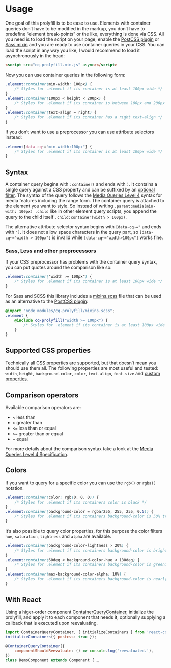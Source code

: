 # Usage

One goal of this prolyfill is to be ease to use. Elements with container queries don’t have to be modified in the markup, you don’t have to predefine “element break-points” or the like, everything is done via CSS. All you need is to load the script on your page, enable the [PostCSS plugin](postcss.md) or [Sass mixin](#sass-less-and-other-preprocessors) and you are ready to use container queries in your CSS. You can load the script in any way you like, I would recommend to load it asynchronously in the head:

```html
<script src="cq-prolyfill.min.js" async></script>
```

Now you can use container queries in the following form:

```css
.element:container(min-width: 100px) {
	/* Styles for .element if its container is at least 100px wide */
}
.element:container(100px < height < 200px) {
	/* Styles for .element if its container is between 100px and 200px high */
}
.element:container(text-align = right) {
	/* Styles for .element if its container has a right text-align */
}
```

If you don’t want to use a preprocessor you can use attribute selectors instead:

```css
.element[data-cq~="min-width:100px"] {
	/* Styles for .element if its container is at least 100px wide */
}
```

## Syntax

A container query begins with `:container(` and ends with `)`. It contains a single query against a CSS property and can be suffixed by an [optional filter](#colors). The syntax of the query follows the [Media Queries Level 4](https://www.w3.org/TR/2017/WD-mediaqueries-4-20170519/#mq-features) syntax for media features including the range form. The container query is attached to the element you want to style. So instead of writing `.parent:media(min-with: 100px) .child` like in other element query scripts, you append the query to the child itself `.child:container(width > 100px)`.

The alternative attribute selector syntax begins with `[data-cq~="` and ends with `"]`. It does not allow space characters in the query part, so `[data-cq~="width > 100px"]` is invalid while `[data-cq~="width>100px"]` works fine.

### Sass, Less and other preprocessors

If your CSS preprocessor has problems with the container query syntax, you can put quotes around the comparison like so:

```css
.element:container("width >= 100px") {
	/* Styles for .element if its container is at least 100px wide */
}
```

For Sass and SCSS this library includes a [mixins.scss](../mixins.scss) file that can be used as an alternative to the [PostCSS plugin](postcss.md):

```scss
@import "node_modules/cq-prolyfill/mixins.scss";
.element {
	@include cq-prolyfill("width >= 100px") {
		/* Styles for .element if its container is at least 100px wide */
	}
}
```

## Supported CSS properties

Technically all CSS properties are supported, but that doesn’t mean you should use them all. The following properties are most useful and tested: `width`, `height`, `background-color`, `color`, `text-align`, `font-size` and [custom properties](https://developer.mozilla.org/en-US/docs/Web/CSS/Using_CSS_variables).

## Comparison operators

Available comparison operators are:

* `<` less than
* `>` greater than
* `<=` less than or equal
* `>=` greater than or equal
* `=` equal

For more details about the comparison syntax take a look at the [Media Queries Level 4 Specification](https://www.w3.org/TR/2017/WD-mediaqueries-4-20170519/#mq-features).

## Colors

If you want to query for a specific color you can use the `rgb()` or `rgba()` notation.

```css
.element:container(color: rgb(0, 0, 0)) {
	/* Styles for .element if its containers color is black */
}
.element:container(background-color = rgba(255, 255, 255, 0.5)) {
	/* Styles for .element if its containers background-color is 50% transparent white */
}
```

It’s also possible to query color properties, for this purpose the color filters `hue`, `saturation`, `lightness` and `alpha` are available.

```css
.element:container(background-color-lightness > 20%) {
	/* Styles for .element if its containers background-color is brighter than 20% */
}
.element:container(60deg < background-color-hue < 180deg) {
	/* Styles for .element if its containers background-color is greenish */
}
.element:container(max-background-color-alpha: 10%) {
	/* Styles for .element if its containers background-color is nearly transparent */
}
```

## With React

Using a higer-order component [ContainerQueryContainer](https://github.com/VinSpee/react-container-query-container), initialize the prolyfill, and apply it to each component that needs it, optionally supplying a callback that is executed upon reevaluating.

```js
import ContainerQueryContainer, { initializeContainers } from 'react-container-query-container';
initializeContainers({ postcss: true });

@ContainerQueryContainer({
    componentShouldReevaluate: () => console.log('reevaluated.'),
})
class DemoComponent extends Component { …
```
